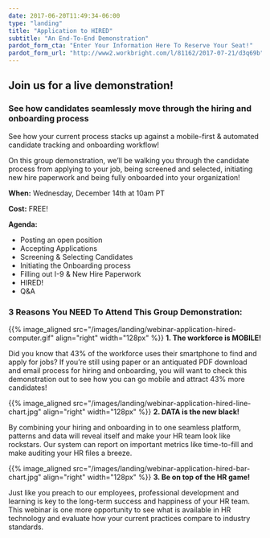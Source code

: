 ```yaml
---
date: 2017-06-20T11:49:34-06:00
type: "landing"
title: "Application to HIRED"
subtitle: "An End-To-End Demonstration"
pardot_form_cta: "Enter Your Information Here To Reserve Your Seat!"
pardot_form_url: "http://www2.workbright.com/l/81162/2017-07-21/d3q69b"
---
```


## Join us for a live demonstration!

### See how candidates seamlessly move through the hiring and onboarding process

See how your current process stacks up against a mobile-first & automated candidate tracking and onboarding workflow!

On this group demonstration, we’ll be walking you through the candidate process from applying to your job, being screened and selected, initiating new hire paperwork and being fully onboarded into your organization!

**When:** Wednesday, December 14th at 10am PT

**Cost:** FREE!

**Agenda:**
- Posting an open position
- Accepting Applications
- Screening & Selecting Candidates
- Initiating the Onboarding process
- Filling out I-9 & New Hire Paperwork
- HIRED!
- Q&A

### 3 Reasons You NEED To Attend This Group Demonstration:

{{% image_aligned src="/images/landing/webinar-application-hired-computer.gif" align="right" width="128px" %}}
**1. The workforce is MOBILE!**

Did you know that 43% of the workforce uses their smartphone to find and apply for jobs? If you’re still using paper or an antiquated PDF download and email process for hiring and onboarding, you will want to check this demonstration out to see how you can go mobile and attract 43% more candidates!

{{% image_aligned src="/images/landing/webinar-application-hired-line-chart.jpg" align="right" width="128px" %}}
**2. DATA is the new black!**

By combining your hiring and onboarding in to one seamless platform, patterns and data will reveal itself and make your HR team look like rockstars. Our system can report on important metrics like time-to-fill and make auditing your HR files a breeze.

{{% image_aligned src="/images/landing/webinar-application-hired-bar-chart.jpg" align="right" width="128px" %}}
**3. Be on top of the HR game!**

Just like you preach to our employees, professional development and learning is key to the long-term success and happiness of your HR team. This webinar is one more opportunity to see what is available in HR technology and evaluate how your current practices compare to industry standards.